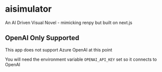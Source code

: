 # aisimulator
An AI Driven Visual Novel - mimicking renpy but built on next.js

## OpenAI Only Supported
This app does not support Azure OpenAI at this point

You will need the environment variable `OPENAI_API_KEY` set so it connects to OpenAI
